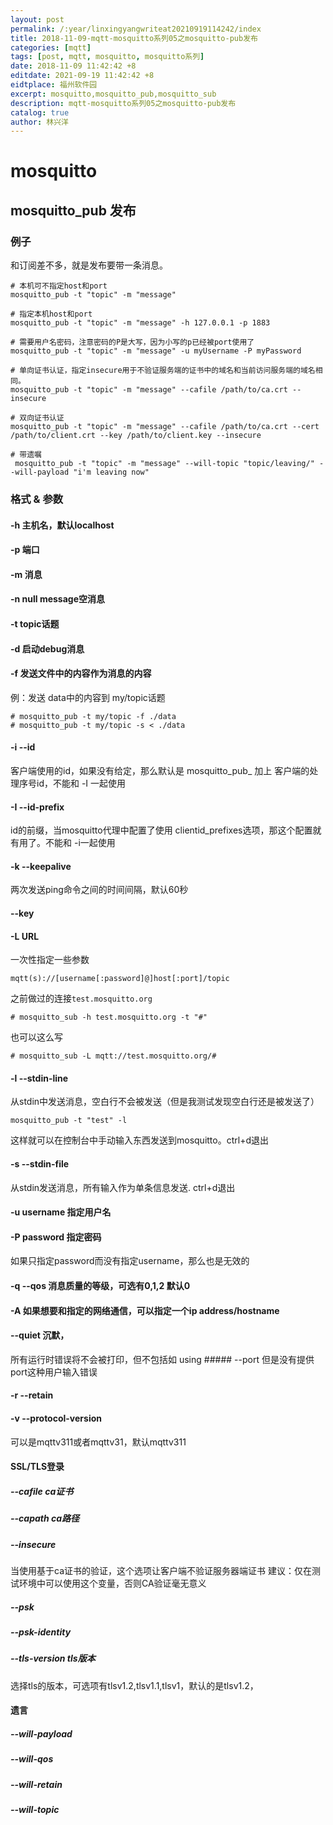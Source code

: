 ```yaml
---
layout: post
permalink: /:year/linxingyangwriteat20210919114242/index
title: 2018-11-09-mqtt-mosquitto系列05之mosquitto-pub发布
categories: [mqtt]
tags: [post, mqtt, mosquitto, mosquitto系列]
date: 2018-11-09 11:42:42 +8
editdate: 2021-09-19 11:42:42 +8
eidtplace: 福州软件园
excerpt: mosquitto,mosquitto_pub,mosquitto_sub
description: mqtt-mosquitto系列05之mosquitto-pub发布
catalog: true
author: 林兴洋
---
```


# mosquitto

## mosquitto_pub 发布

### 例子

和订阅差不多，就是发布要带一条消息。

```
# 本机可不指定host和port
mosquitto_pub -t "topic" -m "message"

# 指定本机host和port
mosquitto_pub -t "topic" -m "message" -h 127.0.0.1 -p 1883

# 需要用户名密码，注意密码的P是大写，因为小写的p已经被port使用了
mosquitto_pub -t "topic" -m "message" -u myUsername -P myPassword

# 单向证书认证，指定insecure用于不验证服务端的证书中的域名和当前访问服务端的域名相同。
mosquitto_pub -t "topic" -m "message" --cafile /path/to/ca.crt --insecure

# 双向证书认证
mosquitto_pub -t "topic" -m "message" --cafile /path/to/ca.crt --cert /path/to/client.crt --key /path/to/client.key --insecure 

# 带遗嘱
 mosquitto_pub -t "topic" -m "message" --will-topic "topic/leaving/" --will-payload "i'm leaving now"
```


### 格式 & 参数

#### -h 主机名，默认localhost
#### -p 端口
#### -m 消息
#### -n null message空消息
#### -t topic话题
#### -d 启动debug消息

#### -f 发送文件中的内容作为消息的内容

例：发送 data中的内容到 my/topic话题
```shell
# mosquitto_pub -t my/topic -f ./data
# mosquitto_pub -t my/topic -s < ./data
```

#### -i --id
客户端使用的id，如果没有给定，那么默认是 mosquitto_pub_ 加上 客户端的处理序号id，不能和 -I 一起使用

#### -I --id-prefix
id的前缀，当mosquitto代理中配置了使用 clientid_prefixes选项，那这个配置就有用了。不能和 -i一起使用

#### -k --keepalive
两次发送ping命令之间的时间间隔，默认60秒

#### --key

#### -L URL 

一次性指定一些参数
```
mqtt(s)://[username[:password]@]host[:port]/topic
```

之前做过的连接`test.mosquitto.org`
```shell
# mosquitto_sub -h test.mosquitto.org -t "#"
```
也可以这么写
```shell
# mosquitto_sub -L mqtt://test.mosquitto.org/#
```

#### -l --stdin-line
从stdin中发送消息，空白行不会被发送（但是我测试发现空白行还是被发送了）
```
mosquitto_pub -t "test" -l 
```
这样就可以在控制台中手动输入东西发送到mosquitto。ctrl+d退出

#### -s --stdin-file
从stdin发送消息，所有输入作为单条信息发送. ctrl+d退出

#### -u username 指定用户名

#### -P password 指定密码
如果只指定password而没有指定username，那么也是无效的

#### -q --qos 消息质量的等级，可选有0,1,2  默认0

#### -A 如果想要和指定的网络通信，可以指定一个ip address/hostname

#### --quiet 沉默，

所有运行时错误将不会被打印，但不包括如 using ##### --port 但是没有提供 port这种用户输入错误

#### -r --retain

#### -v --protocol-version
可以是mqttv311或者mqttv31，默认mqttv311

#### SSL/TLS登录

##### --cafile ca证书
##### --capath ca路径
##### --insecure
当使用基于ca证书的验证，这个选项让客户端不验证服务器端证书
建议：仅在测试环境中可以使用这个变量，否则CA验证毫无意义

##### --psk
##### --psk-identity
##### --tls-version tls版本
选择tls的版本，可选项有tlsv1.2,tlsv1.1,tlsv1，默认的是tlsv1.2， 

#### 遗言

##### --will-payload
##### --will-qos
##### --will-retain
##### --will-topic

